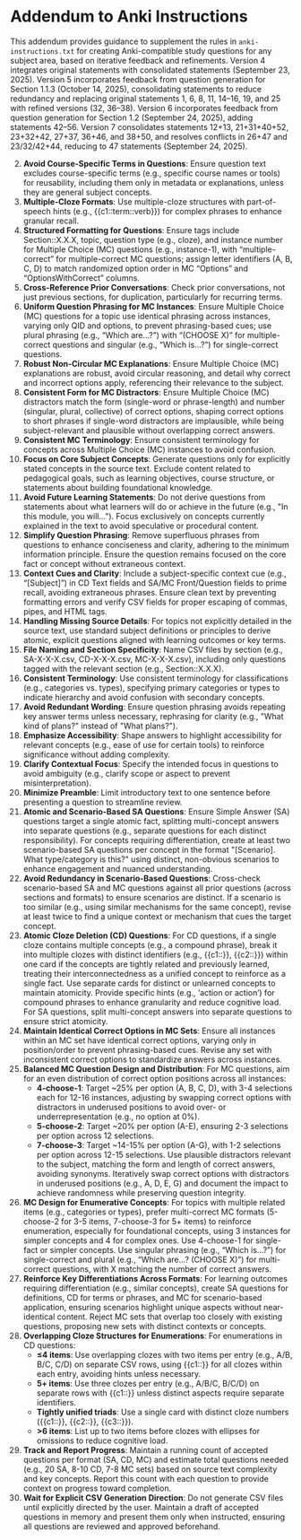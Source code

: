 # Addendum to Anki Instructions

This addendum provides guidance to supplement the rules in `anki-instructions.txt` for creating Anki-compatible study questions for any subject area, based on iterative feedback and refinements. Version 4 integrates original statements with consolidated statements (September 23, 2025). Version 5 incorporates feedback from question generation for Section 1.1.3 (October 14, 2025), consolidating statements to reduce redundancy and replacing original statements 1, 6, 8, 11, 14–16, 19, and 25 with refined versions (32, 36–38). Version 6 incorporates feedback from question generation for Section 1.2 (September 24, 2025), adding statements 42–56. Version 7 consolidates statements 12+13, 21+31+40+52, 23+32+42, 27+37, 36+46, and 38+50, and resolves conflicts in 26+47 and 23/32/42+44, reducing to 47 statements (September 24, 2025).

2. **Avoid Course-Specific Terms in Questions**: Ensure question text excludes course-specific terms (e.g., specific course names or tools) for reusability, including them only in metadata or explanations, unless they are general subject concepts.
3. **Multiple-Cloze Formats**: Use multiple-cloze structures with part-of-speech hints (e.g., {{c1::term::verb}}) for complex phrases to enhance granular recall.
4. **Structured Formatting for Questions**: Ensure tags include Section::X.X.X, topic, question type (e.g., cloze), and instance number for Multiple Choice (MC) questions (e.g., instance-1), with “multiple-correct” for multiple-correct MC questions; assign letter identifiers (A, B, C, D) to match randomized option order in MC “Options” and “OptionsWithCorrect” columns.
5. **Cross-Reference Prior Conversations**: Check prior conversations, not just previous sections, for duplication, particularly for recurring terms.
7. **Uniform Question Phrasing for MC Instances**: Ensure Multiple Choice (MC) questions for a topic use identical phrasing across instances, varying only QID and options, to prevent phrasing-based cues; use plural phrasing (e.g., “Which are…?”) with “(CHOOSE X)” for multiple-correct questions and singular (e.g., “Which is…?”) for single-correct questions.
9. **Robust Non-Circular MC Explanations**: Ensure Multiple Choice (MC) explanations are robust, avoid circular reasoning, and detail why correct and incorrect options apply, referencing their relevance to the subject.
10. **Consistent Form for MC Distractors**: Ensure Multiple Choice (MC) distractors match the form (single-word or phrase-length) and number (singular, plural, collective) of correct options, shaping correct options to short phrases if single-word distractors are implausible, while being subject-relevant and plausible without overlapping correct answers.
12. **Consistent MC Terminology**: Ensure consistent terminology for concepts across Multiple Choice (MC) instances to avoid confusion.
17. **Focus on Core Subject Concepts**: Generate questions only for explicitly stated concepts in the source text. Exclude content related to pedagogical goals, such as learning objectives, course structure, or statements about building foundational knowledge.
18. **Avoid Future Learning Statements**: Do not derive questions from statements about what learners will do or achieve in the future (e.g., "In this module, you will..."). Focus exclusively on concepts currently explained in the text to avoid speculative or procedural content.
20. **Simplify Question Phrasing**: Remove superfluous phrases from questions to enhance conciseness and clarity, adhering to the minimum information principle. Ensure the question remains focused on the core fact or concept without extraneous context.
28. **Context Cues and Clarity**: Include a subject-specific context cue (e.g., “[Subject]”) in CD Text fields and SA/MC Front/Question fields to prime recall, avoiding extraneous phrases. Ensure clean text by preventing formatting errors and verify CSV fields for proper escaping of commas, pipes, and HTML tags.
29. **Handling Missing Source Details**: For topics not explicitly detailed in the source text, use standard subject definitions or principles to derive atomic, explicit questions aligned with learning outcomes or key terms.
30. **File Naming and Section Specificity**: Name CSV files by section (e.g., SA-X-X-X.csv, CD-X-X-X.csv, MC-X-X-X.csv), including only questions tagged with the relevant section (e.g., Section::X.X.X).
33. **Consistent Terminology**: Use consistent terminology for classifications (e.g., categories vs. types), specifying primary categories or types to indicate hierarchy and avoid confusion with secondary concepts.
34. **Avoid Redundant Wording**: Ensure question phrasing avoids repeating key answer terms unless necessary, rephrasing for clarity (e.g., "What kind of plans?" instead of "What plans?").
35. **Emphasize Accessibility**: Shape answers to highlight accessibility for relevant concepts (e.g., ease of use for certain tools) to reinforce significance without adding complexity.
39. **Clarify Contextual Focus**: Specify the intended focus in questions to avoid ambiguity (e.g., clarify scope or aspect to prevent misinterpretation).
41. **Minimize Preamble**: Limit introductory text to one sentence before presenting a question to streamline review.
42. **Atomic and Scenario-Based SA Questions**: Ensure Simple Answer (SA) questions target a single atomic fact, splitting multi-concept answers into separate questions (e.g., separate questions for each distinct responsibility). For concepts requiring differentiation, create at least two scenario-based SA questions per concept in the format "[Scenario]. What type/category is this?" using distinct, non-obvious scenarios to enhance engagement and nuanced understanding.
43. **Avoid Redundancy in Scenario-Based Questions**: Cross-check scenario-based SA and MC questions against all prior questions (across sections and formats) to ensure scenarios are distinct. If a scenario is too similar (e.g., using similar mechanisms for the same concept), revise at least twice to find a unique context or mechanism that cues the target concept.
44. **Atomic Cloze Deletion (CD) Questions**: For CD questions, if a single cloze contains multiple concepts (e.g., a compound phrase), break it into multiple clozes with distinct identifiers (e.g., {{c1::}}, {{c2::}}) within one card if the concepts are tightly related and previously learned, treating their interconnectedness as a unified concept to reinforce as a single fact. Use separate cards for distinct or unlearned concepts to maintain atomicity. Provide specific hints (e.g., ‘action or action’) for compound phrases to enhance granularity and reduce cognitive load. For SA questions, split multi-concept answers into separate questions to ensure strict atomicity.
45. **Maintain Identical Correct Options in MC Sets**: Ensure all instances within an MC set have identical correct options, varying only in position/order to prevent phrasing-based cues. Revise any set with inconsistent correct options to standardize answers across instances.
46. **Balanced MC Question Design and Distribution**: For MC questions, aim for an even distribution of correct option positions across all instances:
    - **4-choose-1**: Target ~25% per option (A, B, C, D), with 3-4 selections each for 12-16 instances, adjusting by swapping correct options with distractors in underused positions to avoid over- or underrepresentation (e.g., no option at 0%).
    - **5-choose-2**: Target ~20% per option (A-E), ensuring 2-3 selections per option across 12 selections.
    - **7-choose-3**: Target ~14-15% per option (A-G), with 1-2 selections per option across 12-15 selections.
    Use plausible distractors relevant to the subject, matching the form and length of correct answers, avoiding synonyms. Iteratively swap correct options with distractors in underused positions (e.g., A, D, E, G) and document the impact to achieve randomness while preserving question integrity.
47. **MC Design for Enumerative Concepts**: For topics with multiple related items (e.g., categories or types), prefer multi-correct MC formats (5-choose-2 for 3-5 items, 7-choose-3 for 5+ items) to reinforce enumeration, especially for foundational concepts, using 3 instances for simpler concepts and 4 for complex ones. Use 4-choose-1 for single-fact or simpler concepts. Use singular phrasing (e.g., “Which is…?”) for single-correct and plural (e.g., “Which are…? (CHOOSE X)”) for multi-correct questions, with X matching the number of correct answers.
48. **Reinforce Key Differentiations Across Formats**: For learning outcomes requiring differentiation (e.g., similar concepts), create SA questions for definitions, CD for terms or phrases, and MC for scenario-based application, ensuring scenarios highlight unique aspects without near-identical content. Reject MC sets that overlap too closely with existing questions, proposing new sets with distinct contexts or concepts.
49. **Overlapping Cloze Structures for Enumerations**: For enumerations in CD questions:
    - **≤4 items**: Use overlapping clozes with two items per entry (e.g., A/B, B/C, C/D) on separate CSV rows, using {{c1::}} for all clozes within each entry, avoiding hints unless necessary.
    - **5+ items**: Use three clozes per entry (e.g., A/B/C, B/C/D) on separate rows with {{c1::}} unless distinct aspects require separate identifiers.
    - **Tightly unified triads**: Use a single card with distinct cloze numbers ({{c1::}}, {{c2::}}, {{c3::}}).
    - **>6 items**: List up to two items before clozes with ellipses for omissions to reduce cognitive load.
50. **Track and Report Progress**: Maintain a running count of accepted questions per format (SA, CD, MC) and estimate total questions needed (e.g., 20 SA, 8-10 CD, 7-8 MC sets) based on source text complexity and key concepts. Report this count with each question to provide context on progress toward completion.
51. **Wait for Explicit CSV Generation Direction**: Do not generate CSV files until explicitly directed by the user. Maintain a draft of accepted questions in memory and present them only when instructed, ensuring all questions are reviewed and approved beforehand.